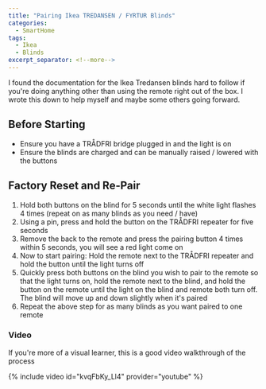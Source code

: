 ```yaml
---
title: "Pairing Ikea TREDANSEN / FYRTUR Blinds"
categories:
  - SmartHome
tags:
  - Ikea
  - Blinds
excerpt_separator: <!--more-->
---
```


I found the documentation for the Ikea Tredansen blinds hard to follow if you're doing anything other than using the remote right out of the box. I wrote this down to help myself and maybe some others going forward.

## Before Starting

- Ensure you have a TRÅDFRI bridge plugged in and the light is on
- Ensure the blinds are charged and can be manually raised / lowered with the buttons

## Factory Reset and Re-Pair

1. Hold both buttons on the blind for 5 seconds until the white light flashes 4 times (repeat on as many blinds as you need / have)
1. Using a pin, press and hold the button on the TRÅDFRI repeater for five seconds
1. Remove the back to the remote and press the pairing button 4 times within 5 seconds, you will see a red light come on
1. Now to start pairing: Hold the remote next to the TRÅDFRI repeater and hold the button until the light turns off
1. Quickly press both buttons on the blind you wish to pair to the remote so that the light turns on, hold the remote next to the blind, and hold the button on the remote until the light on the blind and remote both turn off. The blind will move up and down slightly when it's paired
1. Repeat the above step for as many blinds as you want paired to one remote

### Video

If you're more of a visual learner, this is a good video walkthrough of the process

<!-- textlint-disable -->
{% include video id="kvqFbKy_Ll4" provider="youtube" %}
<!-- textlint-enable -->
